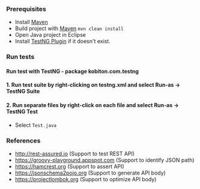 

### Prerequisites

 - Install [Maven](https://maven.apache.org/install.html)
 - Build project with [Maven](https://maven.apache.org/run-maven/) `mvn clean install`
 - Open Java project in Eclipse
 - Install [TestNG Plugin](http://beust.com/eclipse) if it doesn't exist.

### Run tests

#### Run test with TestNG - package kobiton.com.testng

#### 1. Run test suite by right-clicking on testng.xml and select **Run-as → TestNG Suite**

#### 2. Run separate files by right-click on each file and select **Run-as → TestNG Test**

 - Select `Test.java`  
 

### References

 - http://rest-assured.io (Support to test REST API)
 - https://groovy-playground.appspot.com (Support to identify JSON path)
 - https://hamcrest.org (Support to assert API)
 - https://jsonschema2pojo.org (Support to generate API body)
 - https://projectlombok.org (Support to optimize API body)